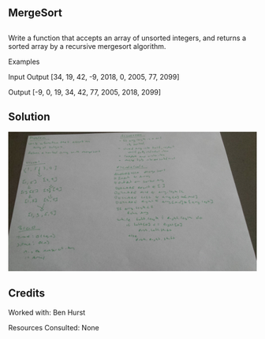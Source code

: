 ## MergeSort

## 
Write a function that accepts an array of unsorted integers, and returns a sorted array by a recursive mergesort algorithm.

Examples

Input	Output
[34, 19, 42, -9, 2018, 0, 2005, 77, 2099]	

Output
[-9, 0, 19, 34, 42, 77, 2005, 2018, 2099]

## Solution

![whiteboard image](mergesort.jpg)

## Credits
Worked with: Ben Hurst

Resources Consulted: None